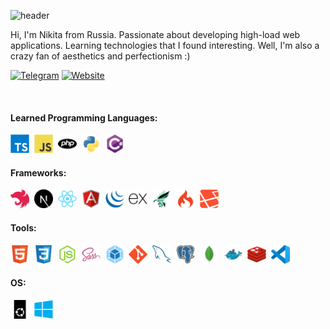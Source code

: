 ![header](https://capsule-render.vercel.app/api?type=waving&color=gradient&height=228&section=header&text=console.log(%27Hello%20World!%27)&fontSize=26&animation=fadeIn&fontAlignY=31&fontAlign=45&desc=Im%20glad%20to%20welcome%20you,%20${username}&descAlignY=42&descAlign=56)

Hi, I'm Nikita from Russia. Passionate about developing high-load web applications. Learning technologies that I found interesting. Well, I'm also a crazy fan of aesthetics and perfectionism :)

[![Telegram](https://img.shields.io/badge/Telegram-blue?style=flat-square&logo=Telegram)](https://t.me/destykarpov) [![Website](https://img.shields.io/badge/Website-ED760E?style=flat-square&logo=About.me)](https://destyk.github.io)

<br />

#### Learned Programming Languages:
<div>
    <img src="https://github.com/devicons/devicon/blob/master/icons/typescript/typescript-original.svg" title="Typescript" alt="Typescript" width="30" height="30" />&nbsp
    <img src="https://github.com/devicons/devicon/blob/master/icons/javascript/javascript-original.svg" title="Javascript" alt="Javascript" width="30" height="30" />&nbsp
    <img src="https://github.com/devicons/devicon/blob/master/icons/php/php-plain.svg" title="PHP" alt="PHP" width="30" height="30" />&nbsp
    <img src="https://github.com/devicons/devicon/blob/master/icons/python/python-original.svg" title="PHP" alt="PHP" width="30" height="30" />&nbsp
    <img src="https://github.com/devicons/devicon/blob/master/icons/csharp/csharp-original.svg" title="PHP" alt="PHP" width="30" height="30" />&nbsp
</div>

#### Frameworks:
<div>
    <img src="https://github.com/devicons/devicon/blob/master/icons/nestjs/nestjs-plain.svg" title="Nest TS/JS" alt="Nest TS/JS" width="30" height="30" />&nbsp
    <img src="https://github.com/devicons/devicon/blob/master/icons/nextjs/nextjs-original.svg" title="Next TS/JS" alt="Next TS/JS" width="30" height="30" />&nbsp
    <img src="https://github.com/devicons/devicon/blob/master/icons/react/react-original.svg" title="React TS/JS" alt="React TS/JS" width="30" height="30" />&nbsp
    <img src="https://github.com/devicons/devicon/blob/master/icons/angularjs/angularjs-original.svg" title="Angular" alt="Angular" width="30" height="30" />&nbsp
    <img src="https://github.com/devicons/devicon/blob/master/icons/jquery/jquery-original.svg" title="JQuery" alt="JQuery" width="30" height="30" />&nbsp
    <img src="https://github.com/devicons/devicon/blob/master/icons/express/express-original.svg" title="Express JS" alt="Express JS" width="30" height="30" />&nbsp
    <img src="https://github.com/devicons/devicon/blob/master/icons/phalcon/phalcon-original.svg" title="PHP Phalcon" alt="PHP Phalcon" width="30" height="30" />&nbsp
    <img src="https://github.com/devicons/devicon/blob/master/icons/codeigniter/codeigniter-plain.svg" title="PHP CodeIgniter" alt="PHP CodeIgniter" width="30" height="30" />&nbsp
    <img src="https://github.com/devicons/devicon/blob/master/icons/laravel/laravel-plain.svg" title="PHP Laravel" alt="PHP Laravel" width="30" height="30" />&nbsp
</div>

#### Tools:
<div>
    <img src="https://github.com/devicons/devicon/blob/master/icons/html5/html5-original.svg" title="HTML5" alt="HTML5" width="30" height="30" />&nbsp
    <img src="https://github.com/devicons/devicon/blob/master/icons/css3/css3-original.svg" title="CSS" alt="CSS" width="30" height="30" />&nbsp
    <img src="https://github.com/devicons/devicon/blob/master/icons/nodejs/nodejs-original.svg" title="Node.js" alt="Node.js" width="30" height="30" />&nbsp
    <img src="https://github.com/devicons/devicon/blob/master/icons/sass/sass-original.svg" title="SASS/SCSS" alt="SASS/SCSS" width="30" height="30" />&nbsp;
    <img src="https://github.com/devicons/devicon/blob/master/icons/webpack/webpack-original.svg" title="Webpack" alt="Webpack" width="30" height="30" />&nbsp;
    <img src="https://github.com/devicons/devicon/blob/master/icons/git/git-original.svg" title="Git" alt="Git" width="30" height="30" />&nbsp
    <img src="https://github.com/devicons/devicon/blob/master/icons/mysql/mysql-original.svg" title="MySQL" alt="MySQL" width="30" height="30" />&nbsp
    <img src="https://github.com/devicons/devicon/blob/master/icons/postgresql/postgresql-original.svg" title="PostgreSQL" alt="PostgreSQL" width="30" height="30" />&nbsp
    <img src="https://github.com/devicons/devicon/blob/master/icons/mongodb/mongodb-original.svg" title="mongodb" alt="mongodb" width="30" height="30" />&nbsp
    <img src="https://github.com/devicons/devicon/blob/master/icons/docker/docker-original.svg" title="Docker" alt="Docker" width="30" height="30" />&nbsp
    <img src="https://github.com/devicons/devicon/blob/master/icons/redis/redis-original.svg" title="Redis" alt="Redis" width="30" height="30" />&nbsp
    <img src="https://github.com/devicons/devicon/blob/master/icons/vscode/vscode-original.svg" title="VSCode" alt="VSCode" width="30" height="30" />&nbsp
</div>

#### OS:
<div>
    <img src="https://github.com/devicons/devicon/blob/master/icons/ubuntu/ubuntu-plain.svg" title="Ubuntu" alt="Ubuntu" width="30" height="30" />&nbsp
    <img src="https://github.com/devicons/devicon/blob/master/icons/windows8/windows8-original.svg" title="Windows" alt="Windows" width="30" height="30" />&nbsp
</div>
